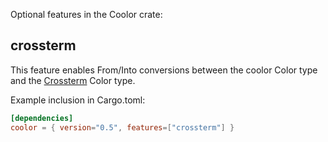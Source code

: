 
Optional features in the Coolor crate:

## crossterm

This feature enables From/Into conversions between the coolor Color type and the [Crossterm](https://github.com/crossterm-rs/crossterm) Color type.

Example inclusion in Cargo.toml:

```toml
[dependencies]
coolor = { version="0.5", features=["crossterm"] }
```


